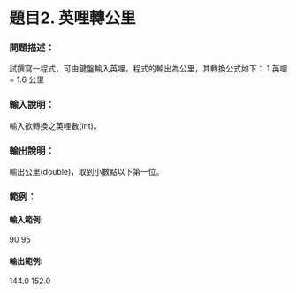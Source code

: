 # 題目2. 英哩轉公里
### 問題描述：
試撰寫一程式，可由鍵盤輸入英哩，程式的輸出為公里，其轉換公式如下：
1 英哩= 1.6 公里

### 輸入說明：
輸入欲轉換之英哩數(int)。

### 輸出說明：
輸出公里(double)，取到小數點以下第一位。

### 範例：
#### 輸入範例:
90
95

#### 輸出範例:
144.0
152.0
